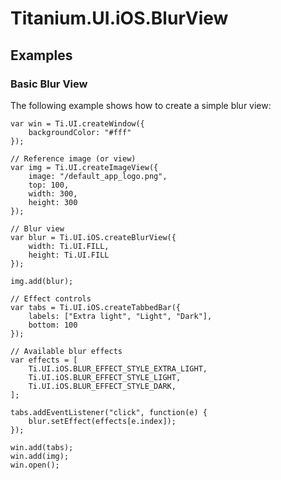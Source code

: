 # Titanium.UI.iOS.BlurView

<ProxySummary/>

## Examples

### Basic Blur View

The following example shows how to create a simple blur view:

    var win = Ti.UI.createWindow({
        backgroundColor: "#fff"
    });
    
    // Reference image (or view)
    var img = Ti.UI.createImageView({
        image: "/default_app_logo.png",
        top: 100,
        width: 300,
        height: 300
    });
    
    // Blur view
    var blur = Ti.UI.iOS.createBlurView({
        width: Ti.UI.FILL,
        height: Ti.UI.FILL
    });
    
    img.add(blur);
    
    // Effect controls
    var tabs = Ti.UI.iOS.createTabbedBar({
        labels: ["Extra light", "Light", "Dark"],
        bottom: 100
    });

    // Available blur effects
    var effects = [
        Ti.UI.iOS.BLUR_EFFECT_STYLE_EXTRA_LIGHT,
        Ti.UI.iOS.BLUR_EFFECT_STYLE_LIGHT,
        Ti.UI.iOS.BLUR_EFFECT_STYLE_DARK,
    ];

    tabs.addEventListener("click", function(e) {
        blur.setEffect(effects[e.index]);
    });

    win.add(tabs);
    win.add(img);
    win.open();

<ApiDocs/>
